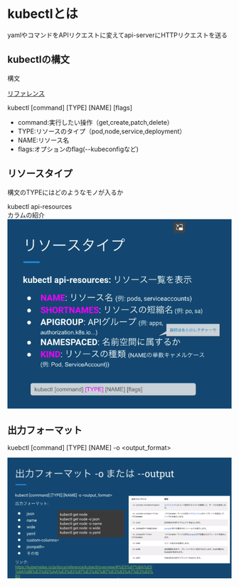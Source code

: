 # kubectlとは  

yamlやコマンドをAPIリクエストに変えてapi-serverにHTTPリクエストを送る  

## kubectlの構文  

構文  

[リファレンス](https://kubernetes.io/ja/docs/reference/kubectl/overview/)  

kubectl [command] [TYPE] [NAME] [flags]  

- command:実行したい操作（get,create,patch,delete）  
- TYPE:リソースのタイプ（pod,node,service,deployment）  
- NAME:リソース名  
- flags:オプションのflag(--kubeconfigなど)

## リソースタイプ  

構文のTYPEにはどのようなモノが入るか  

kubectl api-resources  
カラムの紹介  
![image](./image/1.png)  

## 出力フォーマット  

kuebctl [command] [TYPE] [NAME] -o <output_format>  

![image](./image/2.png)  